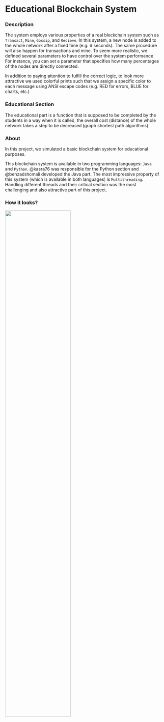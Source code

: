 # Educational Blockchain System

### Description
The system employs various properties of a real blockchain system such as `Transact`, `Mine`, `Gossip`, and `Recieve`. In this system, a new node is added to the whole network after a fixed time (e.g. 6 seconds). The same procedure will also happen for transactions and mine.
To seem more realistic, we defined several parameters to have control over the system performance. For instance, you can set a parameter that specifies how many percentages of the nodes are directly connected.

In addition to paying attention to fulfill the correct logic, to look more attractive we used colorful prints such that we assign a specific color to each message using ANSI escape codes (e.g. RED for errors, BLUE for charts, etc.)

### Educational Section
The educational part is a function that is supposed to be completed by the students in a way when it is called, the overall cost (distance) of the whole network takes a step to be decreased (graph shortest path algorithms)

### About
In this project, we simulated a basic blockchain system for educational purposes.

This blockchain system is available in two programming languages: `Java` and `Python`.
@kasra76 was responsible for the Python section and @behzadshomali developed the Java part.
The most impressive property of this system (which is available in both languages) is `Multithreading`. Handling different threads and their critical section was the most challenging and also attractive part of this project.

### How it looks?
<img src="Demo.gif" width="65%">
